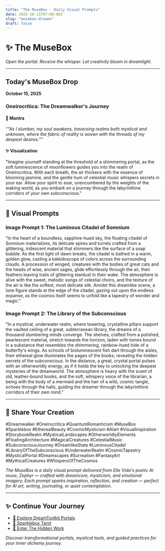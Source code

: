 ```yaml
---
title: "The MuseBox - Daily Visual Prompts"
date: 2025-10-15T07:00:00Z
slug: "musebox-dreams"
draft: false
---
```


# ✨ The MuseBox

*Open the portal. Receive the whisper. Let creativity bloom in dreamlight.*

---

## Today's MuseBox Drop
**October 15, 2025**

### Oneirocritica: The Dreamwalker's Journey

#### 🌙 Mantra
*""As I slumber, my soul awakens, traversing realms both mystical and unknown, where the fabric of reality is woven with the threads of my deepest desires.""*

#### ✨ Visualization
"Imagine yourself standing at the threshold of a shimmering portal, as the soft luminescence of moonflowers guides you into the realm of Oneirocritica. With each breath, the air thickens with the essence of blooming jasmine, and the gentle hum of celestial music whispers secrets in your ear. Allow your spirit to soar, unencumbered by the weights of the waking world, as you embark on a journey through the labyrinthine corridors of your own subconscious."

---

## 🎨 Visual Prompts

### Image Prompt 1: The Luminous Citadel of Somnium

"In the heart of a boundless, sapphire-hued sky, the floating citadel of Somnium materializes, its delicate spires and turrets crafted from a glittering, iridescent material that shimmers like the surface of a soap bubble. As the first light of dawn breaks, the citadel is bathed in a warm, golden glow, casting a kaleidoscope of colors across the surrounding clouds. A procession of winged, creatures with the bodies of great cats and the heads of wise, ancient sages, glide effortlessly through the air, their feathers leaving trails of glittering stardust in their wake. The atmosphere is alive with the sweet, melodic songs of celestial choirs, and the texture of the air is like the softest, most delicate silk. Amidst this dreamlike scene, a lone figure stands at the edge of the citadel, gazing out upon the endless expanse, as the cosmos itself seems to unfold like a tapestry of wonder and magic."

### Image Prompt 2: The Library of the Subconscious

"In a mystical, underwater realm, where towering, crystalline pillars support the vaulted ceiling of a great, subterranean library, the dreams of a thousand slumbering minds converge. The shelves, crafted from a polished, pearlescent material, stretch towards the horizon, laden with tomes bound in a substance that resembles the shimmering, rainbow-hued hide of a butterfly's wings. As schools of bioluminescent fish dart through the aisles, their ethereal glow illuminates the pages of the books, revealing the hidden secrets of the subconscious. In the distance, a great, crystal portal pulses with an otherworldly energy, as if it holds the key to unlocking the deepest mysteries of the dreamworld. The atmosphere is heavy with the scent of old, leather-bound books, and the soft, whispery voice of the librarian, a being with the body of a mermaid and the hair of a wild, cosmic tangle, echoes through the halls, guiding the dreamer through the labyrinthine corridors of their own mind."

---

## 🔮 Share Your Creation

#Dreamwalker #Oneirocritica #QuantumRomanticism #MuseBox #Sparklebox #EtherealBeauty #CosmicMysticism #AIart #VisualInspiration #StorybookRealm #MysticalLandscapes #OtherworldlyElements #FloatingArchitecture #MagicalCreatures #CelestialMusic #SubconsciousJourney #DreamlikeState #LuminousCitadel #LibraryOfTheSubconscious #UnderwaterRealm #CosmicTapestry #MysticalPortal #Dreamscapes #Surrealism #FantasyArt #MythicalCreatures #WhispersOfTheCosmos

*The MuseBox is a daily visual prompt delivered from Elle Vida's poetic AI muse, Zephyr — crafted with dreamcore, mysticism, and emotional imagery. Each prompt sparks inspiration, reflection, and creation — perfect for AI art, writing, journaling, or quiet contemplation.*

---

## ✨ Continue Your Journey

- [🌌 Explore DreamToolkit Portals](/dreamtoolkit/)
- [🔮 Sparklebox Tarot](/tarot/)
- [🌙 Enter The Hidden Work](/hidden-work/)

*Discover transformational portals, mystical tools, and guided practices for your inner alchemy journey.*
